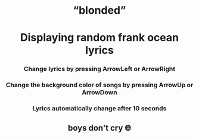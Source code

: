 # <p align ="center">“blonded”</p>


### <h1 align ="center">Displaying random frank ocean lyrics</h1>
### <h3 align="center">Change lyrics by pressing ArrowLeft or ArrowRight</h3>
### <h3 align="center">Change the background color of songs by pressing ArrowUp or ArrowDown</h3>
### <h3 align="center">Lyrics automatically change after 10 seconds</h3>
## <p align ="center">boys don't cry 🌐 </p>

